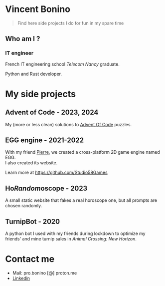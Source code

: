 # Vincent Bonino

> Find here side projects I do for fun in my spare time

## Who am I ?

### IT engineer
French IT engineering school *Telecom Nancy* graduate.

Python and Rust developer.


# My side projects

## Advent of Code - 2023, 2024
My (more or less clean) solutions to [Advent Of Code](https://adventofcode.com) puzzles.

## EGG engine - 2021-2022
With my friend [Pierre](https://github.com/PierreLeBoss), we created a cross-platform 2D game engine named EGG.  
I also created its website.

Learn more at <https://github.com/Studio58Games>

## Ho*Random*oscope - 2023
A small static website that fakes a real horoscope one, but all prompts are chosen randomly.

## TurnipBot - 2020
A python bot I used with my friends during lockdown to optimize my friends' and mine turnip sales in *Animal Crossing: New Horizon*.


# Contact me
- Mail: pro.bonino [@] proton.me
- [Linkedin](https://www.linkedin.com/in/vincent-bonino/)

